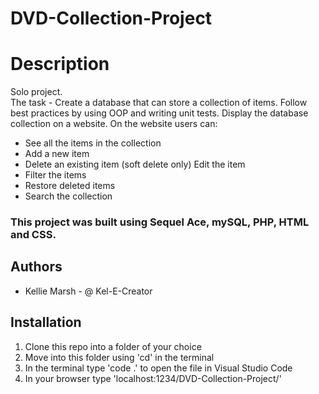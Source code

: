 # DVD-Collection-Project

# Description 
Solo project.  
The task - Create a database that can store a collection of items.  Follow best practices by using OOP and writing unit tests.  Display the database collection on a website. 
On the website users can:

* See all the items in the collection
* Add a new item
* Delete an existing item (soft delete only) Edit the item
* Filter the items
* Restore deleted items
* Search the collection
  
### This project was built using Sequel Ace, mySQL, PHP, HTML and CSS. 

## Authors
* Kellie Marsh - @ Kel-E-Creator

## Installation
1. Clone this repo into a folder of your choice
2. Move into this folder using 'cd' in the terminal
3. In the terminal type 'code .' to open the file in Visual Studio Code
4. In your browser type 'localhost:1234/DVD-Collection-Project/'

